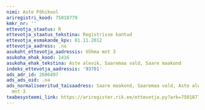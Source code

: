 ```yaml
---
nimi: Aste Põhikool
ariregistri_kood: 75018779
kmkr_nr: ''
ettevotja_staatus: R
ettevotja_staatus_tekstina: Registrisse kantud
ettevotja_esmakande_kpv: 01.11.2012
ettevotja_aadress: .na
asukoht_ettevotja_aadressis: Võhma mnt 3
asukoha_ehak_kood: 1416
asukoha_ehak_tekstina: Aste alevik, Saaremaa vald, Saare maakond
indeks_ettevotja_aadressis: '93701'
ads_adr_id: 2606497
ads_ads_oid: .na
ads_normaliseeritud_taisaadress: Saare maakond, Saaremaa vald, Aste alevik, Võhma
  mnt 3
teabesysteemi_link: https://ariregister.rik.ee/ettevotja.py?ark=75018779&ref=rekvisiidid
---
```


